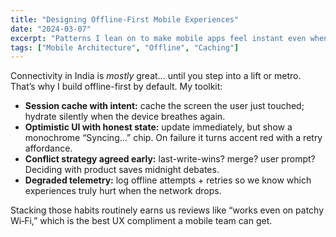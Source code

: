 ```yaml
---
title: "Designing Offline-First Mobile Experiences"
date: "2024-03-07"
excerpt: "Patterns I lean on to make mobile apps feel instant even when the network isn’t."
tags: ["Mobile Architecture", "Offline", "Caching"]
---
```


Connectivity in India is *mostly* great… until you step into a lift or metro. That’s why I build offline-first by default. My toolkit:

- **Session cache with intent:** cache the screen the user just touched; hydrate silently when the device breathes again.  
- **Optimistic UI with honest state:** update immediately, but show a monochrome “Syncing…” chip. On failure it turns accent red with a retry affordance.  
- **Conflict strategy agreed early:** last-write-wins? merge? user prompt? Deciding with product saves midnight debates.  
- **Degraded telemetry:** log offline attempts + retries so we know which experiences truly hurt when the network drops.  

Stacking those habits routinely earns us reviews like “works even on patchy Wi‑Fi,” which is the best UX compliment a mobile team can get.
